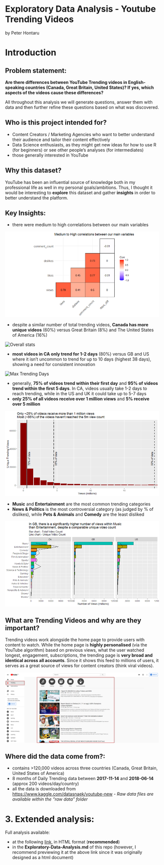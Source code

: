 Exploratory Data Analysis - Youtube Trending Videos
================
by Peter Hontaru

# Introduction

## Problem statement:

**Are there differences between YouTube Trending videos in
English-speaking countries (Canada, Great Britain, United States)? If
yes, which aspects of the videos cause these differences?**

All throughout this analysis we will generate questions, answer them
with data and then further refine these questions based on what was
discovered.

## Who is this project intended for?

  - Content Creators / Marketing Agencies who want to better understand
    their audience and tailor their content effectively
  - Data Science enthusiasts, as they might get new ideas for how to use
    R (for beginners) or see other people’s analyses (for intermediates)
  - those generally interested in YouTube

## Why this dataset?

YouTube has been an influential source of knowledge both in my
professional life as well in my personal goals/ambitions. Thus, I
thought it would be interesting to **explore** this dataset and gather
**insights** in order to better understand the platform.

## Key Insights:

  - there were medium to high correlations between our main variables

![Correlation](_support%20files/1%20-%20Correlation%20Plot-1.png)

  - despite a similar number of total trending videos, **Canada has more
    unique videos** (60%) versus Great Britain (8%) and The United
    States of America (16%)

![Overall
stats](_support%20files/2%20-%20overall%20videos%20by%20country-1.png)

  - **most videos in CA only trend for 1-2 days** (80%) versus GB and US
    where it isn’t uncommon to trend for up to 10 days (highest 38
    days), showing a need for consistent innovation

![Max Trending
Days](_support%20files/3%20-%20Trending%20Days%20Timespan-1.png)

  - generally, **75% of videos trend within their first day** and **95%
    of videos trend within the first 5 days**. In CA, videos usually
    take 1-2 days to reach trending, while in the US and UK it could
    take up to 5-7 days
  - **only 25% of all videos receive over 1 million views** and **5%
    receive over 5 million**

![Views](_support%20files/4-%20View%20Spread-1.png)

  - **Music** and **Entertainment** are the most common trending
    categories
  - **News & Politics** is the most controversial category (as judged by
    % of dislikes), while **Pets & Animals** and **Comedy** are the
    least disliked

![Category](_support%20files/5%20-%20Views%20by%20Category-1.png)

## What are Trending Videos and why are they important?

Trending videos work alongside the home page to provide users with
content to watch. While the home page is **highly personalised** (via
the YouTube algorithm) based on previous views, what the user watched
longest, engagement, subscriptions, the trending page is **very broad
and identical across all accounts**. Since it shows this feed to
millions of users, it serves as a great source of views for content
creators (think viral videos).

![YouTube Trending Page](_support%20files/Trending%20Example.png)

## Where did the data come from?:

  - contains \>120,000 videos across three countries (Canada, Great
    Britain, United States of America)
  - 8 months of Daily Trending data between **2017-11-14** and
    **2018-06-14** (approx 200 videos/day/country)
  - all the data is downloaded from
    <https://www.kaggle.com/datasnaek/youtube-new> - *Raw data files are
    available within the “raw data” folder*

# 3\. Extended analysis:

Full analysis available:

  - at the following
    [link](http://htmlpreview.github.io/?https://github.com/peterhontaru/Exploratory-Data-Analysis-Youtube-Trending-Videos/blob/master/Exploratory-Data-Analysis.html),
    in HTML format (**recommended**)
  - in the **Exploratory-Data-Analysis.md** of this repo (however, I
    recommend previewing it at the above link since it was originally
    designed as a html document)
